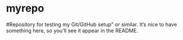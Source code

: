 # myrepo

#Repository for testing my Git/GitHub setup” or similar. It’s nice to have something here, so you’ll see it appear in the README.
